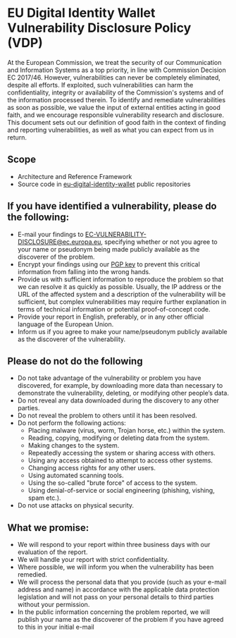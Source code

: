 # EU Digital Identity Wallet Vulnerability Disclosure Policy (VDP)

At the European Commission, we treat the security of our Communication and Information Systems as a
top priority, in line with Commission Decision EC 2017/46. However, vulnerabilities can never be
completely eliminated, despite all efforts. If exploited, such vulnerabilities can harm the
confidentiality, integrity or availability of the Commission's systems and of the information
processed therein. To identify and remediate vulnerabilities as soon as possible, we value the input
of external entities acting in good faith, and we encourage responsible vulnerability research and
disclosure. This document sets out our definition of good faith in the context of finding and
reporting vulnerabilities, as well as what you can expect from us in return.

## Scope

- Architecture and Reference Framework
- Source code in [eu-digital-identity-wallet](https://github.com/eu-digital-identity-wallet) public
  repositories

## If you have identified a vulnerability, please do the following:

* E-mail your findings to EC-VULNERABILITY-DISCLOSURE@ec.europa.eu, specifying whether or not you
  agree to your name or pseudonym being made publicly available as the discoverer of the problem.
* Encrypt your findings using
  our [PGP key](https://pgp.mit.edu/pks/lookup?op=get&search=0x6773AACDF09F6628)
  to prevent this critical information from falling into the wrong hands.
* Provide us with sufficient information to reproduce the problem so that we can resolve it as quickly as
  possible. Usually, the IP address or the URL of the affected system and a description of the
  vulnerability will be sufficient, but complex vulnerabilities may require further explanation in
  terms of technical information or potential proof-of-concept code.
* Provide your report in English, preferably, or in any other official language of the European
  Union.
* Inform us if you agree to make your name/pseudonym publicly available as the discoverer of the
  vulnerability.

## Please do not do the following

* Do not take advantage of the vulnerability or problem you have discovered, for example, by
  downloading more data than necessary to demonstrate the vulnerability, deleting, or modifying
  other people’s data.
* Do not reveal any data downloaded during the discovery to any other parties.
* Do not reveal the problem to others until it has been resolved.
* Do not perform the following actions:
    * Placing malware (virus, worm, Trojan horse, etc.) within the system.
    * Reading, copying, modifying or deleting data from the system.
    * Making changes to the system.
    * Repeatedly accessing the system or sharing access with others.
    * Using any access obtained to attempt to access other systems.
    * Changing access rights for any other users.
    * Using automated scanning tools.
    * Using the so-called "brute force" of access to the system.
    * Using denial-of-service or social engineering (phishing, vishing, spam etc.).
* Do not use attacks on physical security.

## What we promise:

* We will respond to your report within three business days with our evaluation of the report.
* We will handle your report with strict confidentiality.
* Where possible, we will inform you when the vulnerability has been remedied.
* We will process the personal data that you provide (such as your e-mail address and name) in
  accordance with the applicable data protection legislation and will not pass on your personal
  details to third parties without your permission.
* In the public information concerning the problem reported, we will publish your name as the
  discoverer of the problem if you have agreed to this in your initial e-mail
